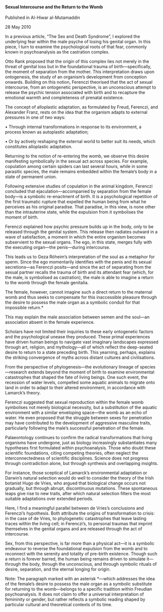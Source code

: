 <h4>Sexual Intercourse and the Return to the Womb</h4>

Published in Al-Hiwar al-Mutamaddin

28 May 2010

In a previous article, “The Sex and Death Syndrome”, I explored the underlying fear within the male psyche of losing his genital organ. In this piece, I turn to examine the psychological roots of that fear, commonly known in psychoanalysis as the castration complex.

Otto Rank proposed that the origin of this complex lies not merely in the threat of genital loss but in the foundational trauma of birth—specifically, the moment of separation from the mother. This interpretation draws upon ontogenesis, the study of an organism’s development from conception onwards. Building on this notion, Ferenczi theorised that the act of sexual intercourse, from an ontogenetic perspective, is an unconscious attempt to release the psychic tension associated with birth and to recapture the emotional warmth and completeness of prenatal existence.

The concept of alloplastic adaptation, as formulated by Freud, Ferenczi, and Alexander Franz, rests on the idea that the organism adapts to external pressures in one of two ways:

• Through internal transformations in response to its environment, a process known as autoplastic adaptation;

• Or by actively reshaping the external world to better suit its needs, which constitutes alloplastic adaptation.

Returning to the notion of re-entering the womb, we observe this desire manifesting symbolically in the sexual act across species. For example, copulation among certain spiders can last several hours, while in some parasitic species, the male remains embedded within the female’s body in a state of permanent union.

Following extensive studies of copulation in the animal kingdom, Ferenczi concluded that ejaculation—accompanied by separation from the female body—is a symbolic re-enactment of birth. It is a psychological repetition of the first traumatic rupture that expelled the human being from what he perceives as his original paradise. That paradise, in this view, is none other than the intrauterine state, while the expulsion from it symbolises the moment of birth.

Ferenczi explained how psychic pressure builds up in the body, only to be released through the genital system. This release then radiates outward in a wave of satisfaction, a moment in which the entire organism becomes subservient to the sexual organs. The ego, in this state, merges fully with the executing organ—the penis—during intercourse.

This leads us to Geza Róheim’s interpretation of the soul as a metaphor for sperm. Since the ego momentarily identifies with the penis and its sexual secretions—as Ferenczi posits—and since the act of separating from the sexual partner recalls the trauma of birth and its attendant fear (which, for the male, is symbolised as castration), the male is able to imagine a return to the womb through the female genitalia.

The female, however, cannot imagine such a direct return to the maternal womb and thus seeks to compensate for this inaccessible pleasure through the desire to possess the male organ as a symbolic conduit for that impossible return.*

This may explain the male association between semen and the soul—an association absent in the female experience.

Scholars have not limited their inquiries to these early ontogenetic factors and the psychological unease they produced. These primal experiences have driven human beings to navigate vast imaginary landscapes expressed through art, religion, and mythology—all of which reflect the deep-seated desire to return to a state preceding birth. This yearning, perhaps, explains the striking convergence of myths across distant cultures and civilisations.

From the perspective of phylogenesis—the evolutionary lineage of species—research extends beyond the moment of birth to examine environmental catastrophes that shaped the fate of living beings. One such event, the recession of water levels, compelled some aquatic animals to migrate onto land in order to adapt to their altered environment, in accordance with Lamarck’s theory.

Ferenczi suggested that sexual reproduction within the female womb symbolises not merely biological necessity, but a substitution of the aquatic environment with a similar enveloping space—the womb as an echo of water. He even proposed that the struggle between sexes for penetration may have contributed to the development of aggressive masculine traits, particularly following the male’s successful penetration of the female.

Palaeontology continues to confirm the radical transformations that living organisms have undergone, just as biology increasingly substantiates many hypotheses first formulated within psychoanalysis. Those who doubt these scientific foundations, citing competing theories, often neglect the interconnectedness of scientific disciplines. Science does not progress through contradiction alone, but through synthesis and overlapping insights.

For instance, those sceptical of Lamarck’s environmental adaptation or Darwin’s natural selection would do well to consider the theory of the Irish botanist Hugo de Vries, who argued that biological change occurs not gradually, but through abrupt, discontinuous mutations. These spontaneous leaps give rise to new traits, after which natural selection filters the most suitable adaptations over extended periods.

Here, I find a meaningful parallel between de Vries’s conclusions and Ferenczi’s hypothesis. Both attribute the origins of transformation to crisis: in the case of de Vries, to phylogenetic catastrophes that leave lasting traces within the living cell; in Ferenczi’s, to personal traumas that imprint themselves in the genital organs and are released through the act of intercourse.

Sex, from this perspective, is far more than a physical act—it is a symbolic endeavour to reverse the foundational expulsion from the womb and to reconnect with the serenity and totality of pre-birth existence. Though such a return is forever barred, the human being remains driven to simulate it—through the body, through the unconscious, and through symbolic rituals of desire, separation, and the eternal longing for origin.

Note: The paragraph marked with an asterisk *—which addresses the idea of the female’s desire to possess the male organ as a symbolic substitute for returning to the womb—belongs to a specific tradition within Freudian psychoanalysis. It does not claim to offer a universal interpretation of femininity or gender, but rather reflects a symbolic reading shaped by particular cultural and theoretical contexts of its time.